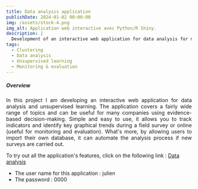 ```yaml
---
title: Data analysis application
publishDate: 2024-01-02 00:00:00
img: /assets/stock-4.png
img_alt: Application web interactive avec Python/R Shiny.
description: |
  Development of an interactive web application for data analysis for monitoring and evaluation, unsupervised learning: PCA and clustering.
tags:
  - Clustering
  - Data analysis
  - Unsupervised learning
  - Monitoring & evaluation
---
```


#####  Overview

<p style="text-align: justify;">
In this project I am developing an interactive web application for data analysis and unsupervised learning. The application covers a fairly wide range of topics and can be useful for many companies using evidence-based decision-making. Simple and easy to use, it allows you to track indicators and identify key graphical trends during a field survey or online (useful for monitoring and evaluation). What's more, by allowing users to import their own database, it can automate the analysis process if new surveys are carried out.
</p>

To try out all the application's features, click on the following link : <a href="https://parfaitjulien.shinyapps.io/data_reporting/">Data analysis</a>
</p>

- The user name for this application : julien
- The password  : 0000
